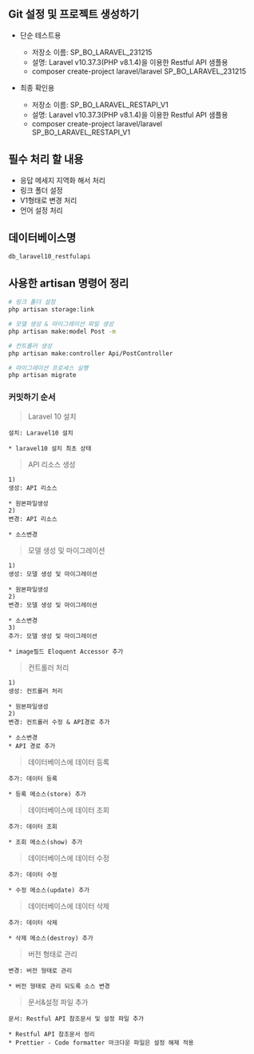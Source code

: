 ## Git 설정 및 프로젝트 생성하기
- 단순 테스트용
    - 저장소 이름: SP_BO_LARAVEL_231215
    - 설명: Laravel v10.37.3(PHP v8.1.4)을 이용한 Restful API 샘플용
    - composer create-project laravel/laravel SP_BO_LARAVEL_231215

- 최종 확인용
    - 저장소 이름: SP_BO_LARAVEL_RESTAPI_V1
    - 설명: Laravel v10.37.3(PHP v8.1.4)을 이용한 Restful API 샘플용
    - composer create-project laravel/laravel SP_BO_LARAVEL_RESTAPI_V1

## 필수 처리 할 내용

- 응답 메세지 지역화 해서 처리
- 링크 폴더 설정
- V1형태로 변경 처리
- 언어 설정 처리

## 데이터베이스명

```text
db_laravel10_restfulapi
```

## 사용한 artisan 명령어 정리

```bash
# 링크 폴더 설정
php artisan storage:link

# 모델 생성 & 마이그레이션 파일 생성
php artisan make:model Post -m

# 컨트롤러 생성
php artisan make:controller Api/PostController

# 마이그레이션 프로세스 실행
php artisan migrate
```

### 커밋하기 순서

> Laravel 10 설치

```text
설치: Laravel10 설치

* laravel10 설치 최초 상태
```

> API 리소스 생성
```text
1)
생성: API 리소스

* 원본파일생성
2)
변경: API 리소스

* 소스변경
```

> 모델 생성 및 마이그레이션
```text
1)
생성: 모델 생성 및 마이그레이션

* 원본파일생성
2)
변경: 모델 생성 및 마이그레이션

* 소스변경
3)
추가: 모델 생성 및 마이그레이션

* image필드 Eloquent Accessor 추가
```

> 컨트롤러 처리
```text
1)
생성: 컨트롤러 처리

* 원본파일생성
2)
변경: 컨트롤러 수정 & API경로 추가

* 소스변경
* API 경로 추가
```

> 데이터베이스에 데이터 등록
```text
추가: 데이터 등록

* 등록 메소스(store) 추가
```

> 데이터베이스에 데이터 조회
```text
추가: 데이터 조회

* 조회 메소스(show) 추가
```

> 데이터베이스에 데이터 수정
```text
추가: 데이터 수정

* 수정 메소스(update) 추가
```

> 데이터베이스에 데이터 삭제
```text
추가: 데이터 삭제

* 삭제 메소스(destroy) 추가
```

> 버전 형태로 관리
```text
변경: 버전 형태로 관리

* 버전 형태로 관리 되도록 소스 변경
```

> 문서&설정 파일 추가
```text
문서: Restful API 참조문서 및 설정 파일 추가

* Restful API 참조문서 정리
* Prettier - Code formatter 마크다운 파일은 설정 해제 적용
```
